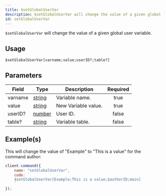 ```yaml
---
title: $setGlobalUserVar
description: $setGlobalUserVar will change the value of a given global user variable.
id: setGlobalUserVar
---
```


`$setGlobalUserVar` will change the value of a given global user variable.

## Usage

```aoi
$setGlobalUserVar[varname;value;userID?;table?]
```

## Parameters

| Field   | Type                                                                                              | Description         | Required |
| ------- | ------------------------------------------------------------------------------------------------- | ------------------- | :------: |
| varname | [string](https://developer.mozilla.org/en-US/docs/Web/JavaScript/Reference/Global_Objects/String) | Variable name.      |   true   |
| value   | [string](https://developer.mozilla.org/en-US/docs/Web/JavaScript/Reference/Global_Objects/String) | New Variable value. |   true   |
| userID? | [number](https://developer.mozilla.org/en-US/docs/Web/JavaScript/Reference/Global_Objects/Number) | User ID.            |  false   |
| table?  | [string](https://developer.mozilla.org/en-US/docs/Web/JavaScript/Reference/Global_Objects/String) | Variable table.     |  false   |

## Example(s)

This will change the value of "Example" to "This is a value" for the command author:

```javascript
client.command({
    name: "setGlobalUserVar",
    code: `
    $setGlobalUserVar[Example;This is a value;$authorID;main]
    `
});
```
